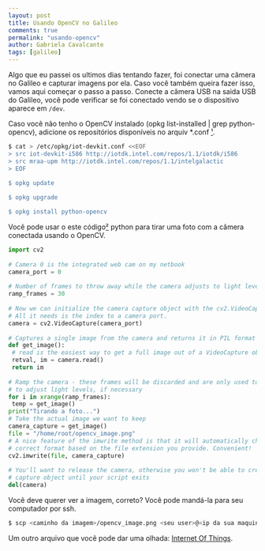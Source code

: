```yaml
---
layout: post
title: Usando OpenCV no Galileo
comments: true
permalink: "usando-opencv"
author: Gabriela Cavalcante
tags: [galileo]
---
```


Algo que eu passei os ultimos dias tentando fazer, foi conectar uma câmera no Galileo e capturar imagens por ela. Caso você também queira fazer isso, vamos aqui começar o passo a passo. Conecte a câmera USB na saida USB do Galileo, você pode verificar se foi conectado vendo se o dispositivo aparece em ```/dev```. 

Caso você não tenho o OpenCV instalado (opkg list-installed | grep python-opencv), adicione os repositórios disponíveis no arquiv *.conf [¹](https://communities.intel.com/thread/56046).


```bash
$ cat > /etc/opkg/iot-devkit.conf <<EOF
> src iot-devkit-i586 http://iotdk.intel.com/repos/1.1/iotdk/i586
> src mraa-upm http://iotdk.intel.com/repos/1.1/intelgalactic
> EOF

$ opkg update
 
$ opkg upgrade

$ opkg install python-opencv
```

Você pode usar o este código[²](http://codeplasma.com/2012/12/03/getting-webcam-images-with-python-and-opencv-2-for-real-this-time/) python para tirar uma foto com a câmera conectada usando o OpenCV.

```python
import cv2
 
# Camera 0 is the integrated web cam on my netbook
camera_port = 0
 
# Number of frames to throw away while the camera adjusts to light levels
ramp_frames = 30
 
# Now we can initialize the camera capture object with the cv2.VideoCapture class.
# All it needs is the index to a camera port.
camera = cv2.VideoCapture(camera_port)
 
# Captures a single image from the camera and returns it in PIL format
def get_image():
 # read is the easiest way to get a full image out of a VideoCapture object.
 retval, im = camera.read()
 return im
 
# Ramp the camera - these frames will be discarded and are only used to allow v4l2
# to adjust light levels, if necessary
for i in xrange(ramp_frames):
 temp = get_image()
print("Tirando a foto...")
# Take the actual image we want to keep
camera_capture = get_image()
file = "/home/root/opencv_image.png"
# A nice feature of the imwrite method is that it will automatically choose the
# correct format based on the file extension you provide. Convenient!
cv2.imwrite(file, camera_capture)
 
# You'll want to release the camera, otherwise you won't be able to create a new
# capture object until your script exits
del(camera)
```
Você deve querer ver a imagem, correto? Você pode mandá-la para seu computador por ssh.

```bash
$ scp <caminho da imagem>/opencv_image.png <seu user>@<ip da sua maquina>:/<pasta de destino>/

```

Um outro arquivo que você pode dar uma olhada: [Internet Of Things](http://intel-software-academic-program.com/courses/diy/Intel_Academic_-_DIY_-_InternetOfThings/IntelAcademic_IoT_08_OpenCV.pdf).
